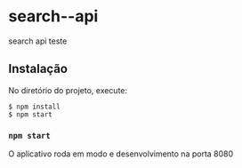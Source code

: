 # search--api
 search api teste


## Instalação

No diretório do projeto, execute:

```shell
$ npm install
$ npm start
```


### `npm start` 

O aplicativo roda em modo e desenvolvimento na porta 8080
